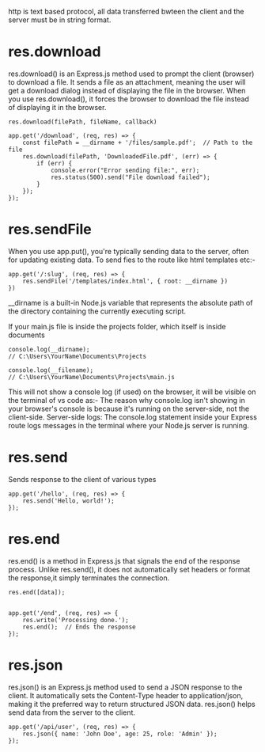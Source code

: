 http is text based protocol, all data transferred bwteen the client and the server must be in string format.


# res.download
res.download() is an Express.js method used to prompt the client (browser) to download a file. It sends a file as an attachment, meaning the user will get a download dialog instead of displaying the file in the browser.
When you use res.download(), it forces the browser to download the file instead of displaying it in the browser.

```
res.download(filePath, fileName, callback)

app.get('/download', (req, res) => {
    const filePath = __dirname + '/files/sample.pdf';  // Path to the file
    res.download(filePath, 'DownloadedFile.pdf', (err) => {
        if (err) {
            console.error("Error sending file:", err);
            res.status(500).send("File download failed");
        }
    });
});
```


# res.sendFile
When you use app.put(), you're typically sending data to the server, often for updating existing data.
To send fies to the route like html templates etc:-

```
app.get('/:slug', (req, res) => {
    res.sendFile('/templates/index.html', { root: __dirname })
})
```

__dirname is a built-in Node.js variable that represents the absolute path of the directory containing the currently executing script.

If your main.js file is inside the projects folder, which itself is inside documents
```
console.log(__dirname);
// C:\Users\YourName\Documents\Projects

console.log(__filename);
// C:\Users\YourName\Documents\Projects\main.js
```

This will not show a console log (if used) on the browser, it will be visible on the terminal of vs code as:-
The reason why console.log isn't showing in your browser's console is because it's running on the server-side, not the client-side.
Server-side logs: The console.log statement inside your Express route logs messages in the terminal where your Node.js server is running.


# res.send
Sends response to the client of various types 
```
app.get('/hello', (req, res) => {
    res.send('Hello, world!');
});
```

# res.end
res.end() is a method in Express.js that signals the end of the response process.
Unlike res.send(), it does not automatically set headers or format the response,it simply terminates the connection.

```
res.end([data]);


app.get('/end', (req, res) => {
    res.write('Processing done.');
    res.end();  // Ends the response
});
```

# res.json
res.json() is an Express.js method used to send a JSON response to the client. It automatically sets the Content-Type header to application/json, making it the preferred way to return structured JSON data.
res.json() helps send data from the server to the client.
    
```
app.get('/api/user', (req, res) => {
    res.json({ name: 'John Doe', age: 25, role: 'Admin' });
});
```
